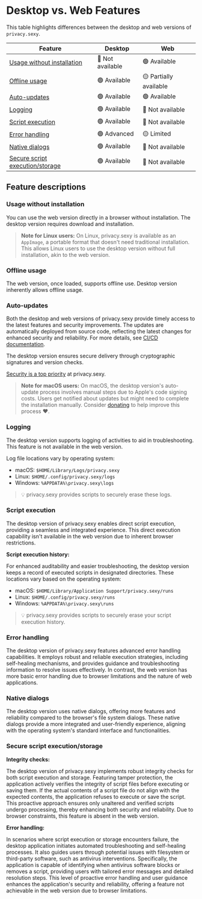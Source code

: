 # Desktop vs. Web Features

This table highlights differences between the desktop and web versions of `privacy.sexy`.

| Feature | Desktop | Web |
| ------- | ------- | --- |
| [Usage without installation](#usage-without-installation) | 🔴 Not available | 🟢 Available |
| [Offline usage](#offline-usage) | 🟢 Available | 🟡 Partially available |
| [Auto-updates](#auto-updates) | 🟢 Available | 🟢 Available |
| [Logging](#logging) | 🟢 Available | 🔴 Not available |
| [Script execution](#script-execution) | 🟢 Available | 🔴 Not available |
| [Error handling](#error-handling) | 🟢 Advanced | 🟡 Limited |
| [Native dialogs](#native-dialogs) | 🟢 Available | 🔴 Not available |
| [Secure script execution/storage](#secure-script-executionstorage) | 🟢 Available | 🔴 Not available |

## Feature descriptions

### Usage without installation

You can use the web version directly in a browser without installation.
The desktop version requires download and installation.

> **Note for Linux users:** On Linux, privacy.sexy is available as an `AppImage`, a portable format that doesn't need traditional installation.
> This allows Linux users to use the desktop version without full installation, akin to the web version.

### Offline usage

The web version, once loaded, supports offline use.
Desktop version inherently allows offline usage.

### Auto-updates

Both the desktop and web versions of privacy.sexy provide timely access to the latest features and security improvements. The updates are automatically deployed from source code, reflecting the latest changes for enhanced security and reliability. For more details, see [CI/CD documentation](./ci-cd.md).

The desktop version ensures secure delivery through cryptographic signatures and version checks.

[Security is a top priority](./../SECURITY.md#update-security-and-integrity) at privacy.sexy.

> **Note for macOS users:** On macOS, the desktop version's auto-update process involves manual steps due to Apple's code signing costs.
> Users get notified about updates but might need to complete the installation manually.
> Consider [donating](https://github.com/sponsors/undergroundwires) to help improve this process ❤️.

### Logging

The desktop version supports logging of activities to aid in troubleshooting.
This feature is not available in the web version.

Log file locations vary by operating system:

- macOS: `$HOME/Library/Logs/privacy.sexy`
- Linux: `$HOME/.config/privacy.sexy/logs`
- Windows: `%APPDATA%\privacy.sexy\logs`

> 💡 privacy.sexy provides scripts to securely erase these logs.

### Script execution

The desktop version of privacy.sexy enables direct script execution, providing a seamless and integrated experience.
This direct execution capability isn't available in the web version due to inherent browser restrictions.

**Script execution history:**

For enhanced auditability and easier troubleshooting, the desktop version keeps a record of executed scripts in designated directories.
These locations vary based on the operating system:

- macOS: `$HOME/Library/Application Support/privacy.sexy/runs`
- Linux: `$HOME/.config/privacy.sexy/runs`
- Windows: `%APPDATA%\privacy.sexy\runs`

> 💡 privacy.sexy provides scripts to securely erase your script execution history.

### Error handling

The desktop version of privacy.sexy features advanced error handling capabilities.
It employs robust and reliable execution strategies, including self-healing mechanisms, and provides guidance and troubleshooting information to resolve issues effectively.
In contrast, the web version has more basic error handling due to browser limitations and the nature of web applications.

### Native dialogs

The desktop version uses native dialogs, offering more features and reliability compared to the browser's file system dialogs.
These native dialogs provide a more integrated and user-friendly experience, aligning with the operating system's standard interface and functionalities.

### Secure script execution/storage

**Integrity checks:**

The desktop version of privacy.sexy implements robust integrity checks for both script execution and storage.
Featuring tamper protection, the application actively verifies the integrity of script files before executing or saving them.
If the actual contents of a script file do not align with the expected contents, the application refuses to execute or save the script.
This proactive approach ensures only unaltered and verified scripts undergo processing, thereby enhancing both security and reliability.
Due to browser constraints, this feature is absent in the web version.

**Error handling:**

In scenarios where script execution or storage encounters failure, the desktop application initiates automated troubleshooting and self-healing processes.
It also guides users through potential issues with filesystem or third-party software, such as antivirus interventions.
Specifically, the application is capable of identifying when antivirus software blocks or removes a script, providing users with tailored error messages
and detailed resolution steps. This level of proactive error handling and user guidance enhances the application's security and reliability,
offering a feature not achievable in the web version due to browser limitations.
